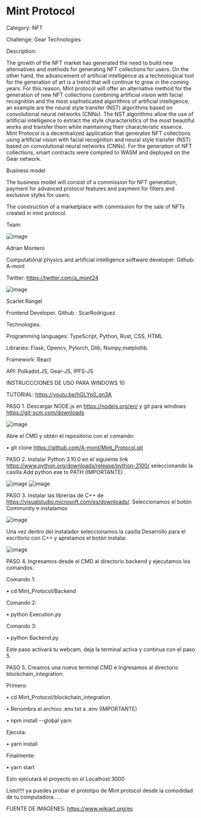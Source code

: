 # Mint Protocol


Category: NFT

Challenge: Gear Technologies


Description:

The growth of the NFT market has generated the need to build new alternatives and methods for generating NFT collections for users.
On the other hand, the advancement of artificial intelligence as a technological tool for the generation of art is a trend that will continue to grow in the coming years.
For this reason, Mint protocol will offer an alternative method for the generation of new NFT collections combining artificial vision with facial recognition and 
the most sophisticated algorithms of artificial intelligence, an example are the neural style transfer (NST) algorithms  based on convolutional neural networks (CNNs). 
The NST algorithms allow the use of artificial intelligence to extract the style characteristics of the most beautiful works and transfer them while maintaining their characteristic essence.
Mint Protocol is a decentralized application that generates NFT collections using artificial vision with facial recognition and neural style transfer (NST) based on convolutional neural networks
(CNNs). For the generation of NFT collections, smart contracts were compiled to WASM and deployed on the Gear network.


Business model

The business model will consist of a commission for NFT generation, payment for advanced protocol features and  payment for filters and exclusive styles for users.


The construction of a marketplace with commission for the sale of NFTs created in mint protocol.



Team:


![image](https://user-images.githubusercontent.com/111330447/201170415-ab52cfbf-0f18-4026-82ae-f8315c5970ef.png)
 
Adrian Montero

Computational physics and artificial intelligence software developer. 
Github: A-mont

Twitter: https://twitter.com/a_mont24



![image](https://user-images.githubusercontent.com/111330447/201170532-d4d7b2ea-8c68-473d-83a3-aa8ce248674f.png)

Scarlet Rangel

Frontend Developer. Github : ScarRodriguez







Technologies.


Programming languages: TypeScript, Python, Rust, CSS, HTML

Libraries: Flask, Opencv, Pytorch, Dlib, Numpy,matplotlib.

Framework: React

API: Polkadot.JS, Gear-JS, IPFS-JS








INSTRUCCCIONES DE USO  PARA WINDOWS 10

TUTORIAL: https://youtu.be/hGLYp0_gn3A

PASO 1. Descargar  NODE.js en https://nodejs.org/en/ y git para windows https://git-scm.com/downloads

![image](https://user-images.githubusercontent.com/111330447/200871209-0ff02ae4-85c9-415d-abf3-e249445a6ac7.png)

 
Abre el CMD y obtén el repositorio con el comando:


•	git clone https://github.com/A-mont/Mint_Protocol.git



PASO 2. Instalar Python 3.10.0 en el siguiente link https://www.python.org/downloads/release/python-3100/ seleccionando la casilla  Add python.exe to PATH (IMPORTANTE) .

![image](https://user-images.githubusercontent.com/111330447/201202567-b93ac966-ecd4-41a9-adeb-c13387affd0e.png)
![image](https://user-images.githubusercontent.com/111330447/201202653-c630d012-9755-46cc-a98e-c858d4fb22d0.png)




PASO 3. Instalar las librerías de C++ de  https://visualstudio.microsoft.com/es/downloads/.
Seleccionamos el botón Community e instalamos

![image](https://user-images.githubusercontent.com/111330447/200871838-b0dd5cae-1db1-4b66-82a0-db3746943016.png)


Una vez dentro del instalador seleccionamos la casilla Desarrollo para el escritorio con C++ y apretamos el botón instalar.

![image](https://user-images.githubusercontent.com/111330447/200871900-74bf6498-c841-40e0-a072-88be72f40447.png)

 




PASO 4. Ingresamos desde el CMD al directorio backend y ejecutamos los comandos.

Comando 1:

•	cd Mint_Protocol/Backend

Comando 2:

•	python Execution.py

Comando 3:

•	python Backend.py

Este paso activará tu webcam, deja la terminal activa y continua con el paso 5.


PASO 5. Creamos una nueva terminal CMD e Ingresamos al directorio blockchain_integration:

Primero:

•	cd Mint_Protocol/blockchain_integration

•	Renombra el archivo .env.txt a .env (IMPORTANTE)

•	npm install --global yarn

Ejecuta:

•	yarn install

Finalmente:

•	yarn start

Esto ejecutará el proyecto en el Localhost:3000

Listo!!!! ya puedes probar el prototipo de Mint protocol desde la comodidad de tu computadora…..



FUENTE DE IMAGENES: https://www.wikiart.org/es
